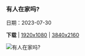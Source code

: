### 有人在家吗?

日期：2023-07-30

**下载**  |  [1920x1080](https://cn.bing.com/th?id=OHR.RockHouse_ZH-CN7318310409_1920x1080.jpg)  |  [3840x2160](https://cn.bing.com/th?id=OHR.RockHouse_ZH-CN7318310409_UHD.jpg)

![有人在家吗?](https://cn.bing.com/th?id=OHR.RockHouse_ZH-CN7318310409_1920x1080.jpg "霍金山州立公园的岩石屋，俄亥俄州，美国 (© Kenneth Keifer/Getty Images)")

